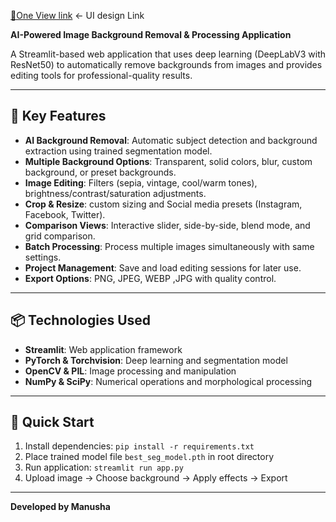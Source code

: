 [🔷One View link](https://imgseg-ujvhwtyywuhllklkhxnvqv.streamlit.app/)  ← UI design Link

**AI-Powered Image Background Removal & Processing Application**

A Streamlit-based web application that uses deep learning (DeepLabV3 with ResNet50) to automatically remove backgrounds from images and provides editing tools for professional-quality results.

---

## 🎯 Key Features

- **AI Background Removal**: Automatic subject detection and background extraction using trained segmentation model.
- **Multiple Background Options**: Transparent, solid colors, blur, custom background, or preset backgrounds.
- **Image Editing**: Filters (sepia, vintage, cool/warm tones), brightness/contrast/saturation adjustments.
- **Crop & Resize**: custom sizing and Social media presets (Instagram, Facebook, Twitter).
- **Comparison Views**: Interactive slider, side-by-side, blend mode, and grid comparison.
- **Batch Processing**: Process multiple images simultaneously with same settings.
- **Project Management**: Save and load editing sessions for later use.
- **Export Options**: PNG, JPEG, WEBP ,JPG with quality control.

---

## 📦 Technologies Used

- **Streamlit**: Web application framework
- **PyTorch & Torchvision**: Deep learning and segmentation model
- **OpenCV & PIL**: Image processing and manipulation
- **NumPy & SciPy**: Numerical operations and morphological processing

---

## 🚀 Quick Start

1. Install dependencies: `pip install -r requirements.txt`
2. Place trained model file `best_seg_model.pth` in root directory
3. Run application: `streamlit run app.py`
4. Upload image → Choose background → Apply effects → Export

---



**Developed by Manusha**
